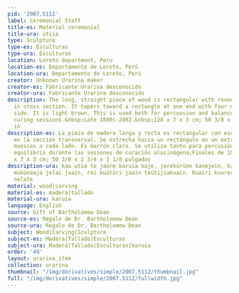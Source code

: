 ```yaml
---
pid: '2007.5112'
label: Ceremonial Staff
title-es: Material ceremonial
title-ura: utiia
type: Sculpture
type-es: Esculturas
type-ura: Esculturas
location: Loreto department, Peru
location-es: Departamento de Loreto, Perú
location-ura: Departamento de Loreto, Perú
creator: Unknown Urarina maker
creator-es: Fabricante Urarina desconocido
creator-ura: Fabricante Urarina desconocido
description: The long, straight piece of wood is rectangular with rounded corners
  in cross section. It tapers toward a rectangle at one end with four notches on either
  side. It is light brown. This is used both for percussion and balance during hallucinogenic
  curing sessions.&nbsp;Late 1800s-2002.&nbsp;128 x 7 x 3 cm; 50 3/8 x 2 3/4 x 1 1/8
  in
description-es: La pieza de madera larga y recta es rectangular con esquinas redondeadas
  en la sección transversal. Se estrecha hacia un rectángulo en un extremo con cuatro
  muescas a cada lado. Es marrón claro. Se utiliza tanto para percusión como para
  equilibrio durante las sesiones de curación alucinógena;Finales de 1800-2002;128
  x 7 x 3 cm; 50 3/8 x 2 3/4 x 1 1/8 pulgadas
description-ura: kaa utia te jaüre karuia kaje, jerekürüne kanejein, kauatiin bijiin
  mükünaaja jelai jaain, rei kuütüri jaain teütijiakuain. Kuairi kuurera nünara neeite
  nelate
material: wood|carving
material-es: madera|tallado
material-ura: karuia
language: English
source: Gift of Bartholomew Dean
source-es: Regalo de Dr. Bartholomew Dean
source-ura: Regalo de Dr. Bartholomew Dean
subject: Wood|Carving|Sculpture
subject-es: Madera|Tallado|Esculturas
subject-ura: Madera|Tallado|Esculturas|karuia
order: '49'
layout: urarina_item
collection: urarina
thumbnail: "/img/derivatives/simple/2007.5112/thumbnail.jpg"
full: "/img/derivatives/simple/2007.5112/fullwidth.jpg"
---
```

